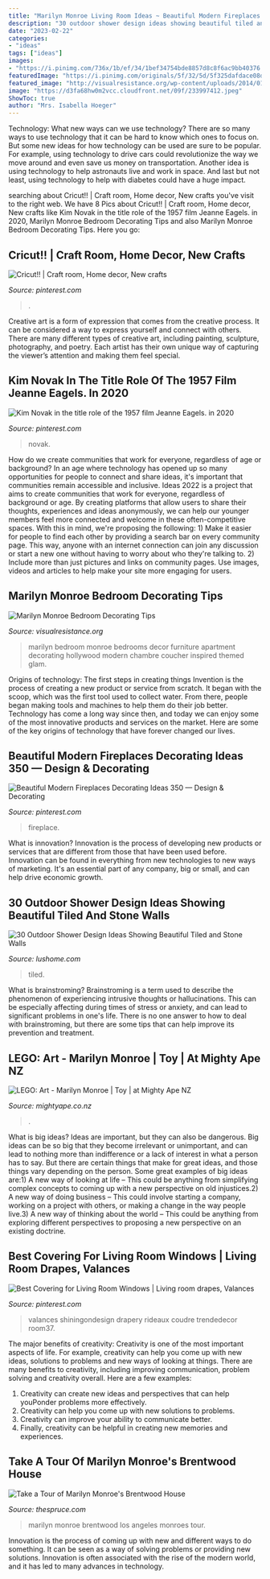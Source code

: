 ```yaml
---
title: "Marilyn Monroe Living Room Ideas ~ Beautiful Modern Fireplaces Decorating Ideas 350 — Design &amp; Decorating"
description: "30 outdoor shower design ideas showing beautiful tiled and stone walls"
date: "2023-02-22"
categories:
- "ideas"
tags: ["ideas"]
images:
- "https://i.pinimg.com/736x/1b/ef/34/1bef34754bde8857d8c8f6ac9bb40376.jpg"
featuredImage: "https://i.pinimg.com/originals/5f/32/5d/5f325dafdace08d03e8a97ecc83dfdf4.jpg"
featured_image: "http://visualresistance.org/wp-content/uploads/2014/01/marilynmonroe-bedroomdecor-18.jpg"
image: "https://d3fa68hw0m2vcc.cloudfront.net/09f/233997412.jpeg"
ShowToc: true
author: "Mrs. Isabella Hoeger"
---
```



Technology: What new ways can we use technology?
There are so many ways to use technology that it can be hard to know which ones to focus on. But some new ideas for how technology can be used are sure to be popular. For example, using technology to drive cars could revolutionize the way we move around and even save us money on transportation. Another idea is using technology to help astronauts live and work in space. And last but not least, using technology to help with diabetes could have a huge impact.

	

		
searching about Cricut!! | Craft room, Home decor, New crafts you've visit to the right web. We have 8 Pics about Cricut!! | Craft room, Home decor, New crafts like Kim Novak in the title role of the 1957 film Jeanne Eagels. in 2020, Marilyn Monroe Bedroom Decorating Tips and also Marilyn Monroe Bedroom Decorating Tips. Here you go:
		
    
## Cricut!! | Craft Room, Home Decor, New Crafts

<img loading=lazy src="https://i.pinimg.com/originals/5f/32/5d/5f325dafdace08d03e8a97ecc83dfdf4.jpg" onerror="this.onerror=null;this.src='https://tse2.mm.bing.net/th?id=OIP.D1z4FfD8kd016YNpz8bddQHaJ4&amp;pid=15.1';" alt="Cricut!! | Craft room, Home decor, New crafts">

_Source: pinterest.com_

>. 

	

Creative art is a form of expression that comes from the creative process. It can be considered a way to express yourself and connect with others. There are many different types of creative art, including painting, sculpture, photography, and poetry. Each artist has their own unique way of capturing the viewer’s attention and making them feel special.

    
## Kim Novak In The Title Role Of The 1957 Film Jeanne Eagels. In 2020

<img loading=lazy src="https://i.pinimg.com/736x/1b/ef/34/1bef34754bde8857d8c8f6ac9bb40376.jpg" onerror="this.onerror=null;this.src='https://tse4.mm.bing.net/th?id=OIP.HV1M7DokQ-6y6qoxx2O07AHaLJ&amp;pid=15.1';" alt="Kim Novak in the title role of the 1957 film Jeanne Eagels. in 2020">

_Source: pinterest.com_

>novak. 

	

How do we create communities that work for everyone, regardless of age or background?
In an age where technology has opened up so many opportunities for people to connect and share ideas, it's important that communities remain accessible and inclusive. Ideas 2022 is a project that aims to create communities that work for everyone, regardless of background or age. By creating platforms that allow users to share their thoughts, experiences and ideas anonymously, we can help our younger members feel more connected and welcome in these often-competitive spaces. With this in mind, we're proposing the following: 1) Make it easier for people to find each other by providing a search bar on every community page. This way, anyone with an internet connection can join any discussion or start a new one without having to worry about who they're talking to. 2) Include more than just pictures and links on community pages. Use images, videos and articles to help make your site more engaging for users.

    
## Marilyn Monroe Bedroom Decorating Tips

<img loading=lazy src="http://visualresistance.org/wp-content/uploads/2014/01/marilynmonroe-bedroomdecor-18.jpg" onerror="this.onerror=null;this.src='https://tse3.mm.bing.net/th?id=OIP.LCm1-1epklxhgwgBgia1WgHaFj&amp;pid=15.1';" alt="Marilyn Monroe Bedroom Decorating Tips">

_Source: visualresistance.org_

>marilyn bedroom monroe bedrooms decor furniture apartment decorating hollywood modern chambre coucher inspired themed glam. 

	

Origins of technology: The first steps in creating things
Invention is the process of creating a new product or service from scratch. It began with the scoop, which was the first tool used to collect water. From there, people began making tools and machines to help them do their job better. Technology has come a long way since then, and today we can enjoy some of the most innovative products and services on the market. Here are some of the key origins of technology that have forever changed our lives.

    
## Beautiful Modern Fireplaces Decorating Ideas 350 — Design &amp; Decorating

<img loading=lazy src="https://i.pinimg.com/736x/27/cc/95/27cc95e7387a08a1fc9749d3527ba0f3.jpg" onerror="this.onerror=null;this.src='https://tse3.mm.bing.net/th?id=OIP.23y9h_ZQNxd2PsVknhtiygHaLZ&amp;pid=15.1';" alt="Beautiful Modern Fireplaces Decorating Ideas 350 — Design &amp; Decorating">

_Source: pinterest.com_

>fireplace. 

	

What is innovation?
Innovation is the process of developing new products or services that are different from those that have been used before. Innovation can be found in everything from new technologies to new ways of marketing. It's an essential part of any company, big or small, and can help drive economic growth.

    
## 30 Outdoor Shower Design Ideas Showing Beautiful Tiled And Stone Walls

<img loading=lazy src="https://www.lushome.com/wp-content/uploads/2015/04/outdoor-shower-design-ideas-26.jpg" onerror="this.onerror=null;this.src='https://tse1.mm.bing.net/th?id=OIP.OJ6jjDvrnxdHHjFYVjafdwAAAA&amp;pid=15.1';" alt="30 Outdoor Shower Design Ideas Showing Beautiful Tiled and Stone Walls">

_Source: lushome.com_

>tiled. 

	

What is brainstroming?
Brainstroming is a term used to describe the phenomenon of experiencing intrusive thoughts or hallucinations. This can be especially affecting during times of stress or anxiety, and can lead to significant problems in one's life. There is no one answer to how to deal with brainstroming, but there are some tips that can help improve its prevention and treatment.

    
## LEGO: Art - Marilyn Monroe | Toy | At Mighty Ape NZ

<img loading=lazy src="https://d3fa68hw0m2vcc.cloudfront.net/09f/233997412.jpeg" onerror="this.onerror=null;this.src='https://tse1.mm.bing.net/th?id=OIP.UdiIczKMI4XVA2Q0Ds7abgHaIH&amp;pid=15.1';" alt="LEGO: Art - Marilyn Monroe | Toy | at Mighty Ape NZ">

_Source: mightyape.co.nz_

>. 

	

What is big ideas?
Ideas are important, but they can also be dangerous. Big ideas can be so big that they become irrelevant or unimportant, and can lead to nothing more than indifference or a lack of interest in what a person has to say. But there are certain things that make for great ideas, and those things vary depending on the person. Some great examples of big ideas are:1) A new way of looking at life – This could be anything from simplifying complex concepts to coming up with a new perspective on old injustices.2) A new way of doing business – This could involve starting a company, working on a project with others, or making a change in the way people live.3) A new way of thinking about the world – This could be anything from exploring different perspectives to proposing a new perspective on an existing doctrine.

    
## Best Covering For Living Room Windows | Living Room Drapes, Valances

<img loading=lazy src="https://i.pinimg.com/736x/2b/89/8f/2b898f7529f1e37766ea198a654c4beb.jpg" onerror="this.onerror=null;this.src='https://tse3.mm.bing.net/th?id=OIP.RCZCcU3R2DNXr2LV_iMNEAHaKX&amp;pid=15.1';" alt="Best Covering for Living Room Windows | Living room drapes, Valances">

_Source: pinterest.com_

>valances shiningondesign drapery rideaux coudre trendedecor room37. 

	

The major benefits of creativity:
Creativity is one of the most important aspects of life. For example, creativity can help you come up with new ideas, solutions to problems and new ways of looking at things. There are many benefits to creativity, including improving communication, problem solving and creativity overall. Here are a few examples:
1) Creativity can create new ideas and perspectives that can help youPonder problems more effectively.
2) Creativity can help you come up with new solutions to problems.
3) Creativity can improve your ability to communicate better.
4) Finally, creativity can be helpful in creating new memories and experiences.

    
## Take A Tour Of Marilyn Monroe&#039;s Brentwood House

<img loading=lazy src="https://fthmb.tqn.com/tTcPxlRKzF81t6tEq4TaOLVThq4=/3000x2006/filters:fill(auto,1)/GettyImages-1180111-58db5dc53df78c5162a8a299.jpg" onerror="this.onerror=null;this.src='https://tse2.mm.bing.net/th?id=OIP.t-HE-UjldcZM8hYplbRaWQHaE8&amp;pid=15.1';" alt="Take a Tour of Marilyn Monroe&#039;s Brentwood House">

_Source: thespruce.com_

>marilyn monroe brentwood los angeles monroes tour. 

	

Innovation is the process of coming up with new and different ways to do something. It can be seen as a way of solving problems or providing new solutions. Innovation is often associated with the rise of the modern world, and it has led to many advances in technology.

